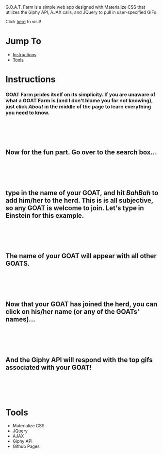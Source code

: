 <p align="center">
  <img src="https://raw.githubusercontent.com/tmiess/Giftastic/master/assets/images/goatFarm.PNG" alt=""/>
</p>

</br>

G.O.A.T. Farm is a simple web app designed with Materialize CSS that utilizes the Giphy API, AJAX calls, and JQuery to pull in user-specified GIFs.

Click [here](https://tmiess.github.io/Giftastic/) to visit!

# Jump To
- [Instructions](#instructions)
- [Tools](#tools)

# Instructions
### GOAT Farm prides itself on its simplicity. If you are unaware of what a GOAT Farm is (and I don't blame you for not knowing), just click *About* in the middle of the page to learn everything you need to know.
</br>
<p align="center">
  <img src="https://raw.githubusercontent.com/tmiess/Giftastic/master/Goat-Farm/goat_intro.PNG" alt=""/>
</p>
</br>

## Now for the fun part. Go over to the search box...

</br>
<p align="center">
  <img src="https://raw.githubusercontent.com/tmiess/Giftastic/master/Goat-Farm/goat_search.PNG" alt=""/>
</p>
</br>

## type in the name of your GOAT, and hit *BahBah* to add him/her to the herd. This is is all subjective, so any GOAT is welcome to join. Let's type in Einstein for this example.

</br>
<p align="center">
  <img src="https://raw.githubusercontent.com/tmiess/Giftastic/master/Goat-Farm/goat_input.PNG" alt=""/>
</p>
</br>

## The name of your GOAT will appear with all other GOATS.

</br>
<p align="center">
  <img src="https://raw.githubusercontent.com/tmiess/Giftastic/master/Goat-Farm/goat_herd.PNG" alt=""/>
</p>
</br>

## Now that your GOAT has joined the herd, you can click on his/her name (or any of the GOATs' names)...

</br>
<p align="center">
  <img src="https://raw.githubusercontent.com/tmiess/Giftastic/master/Goat-Farm/goat_click.PNG" alt=""/>
</p>
</br>

## And the Giphy API will respond with the top gifs associated with your GOAT!

</br>
<p align="center">
  <img src="https://raw.githubusercontent.com/tmiess/Giftastic/master/Goat-Farm/goat_gifs.PNG" alt=""/>
</p>
</br>

# Tools
- Materialize CSS
- JQuery
- AJAX
- Giphy API
- Github Pages
